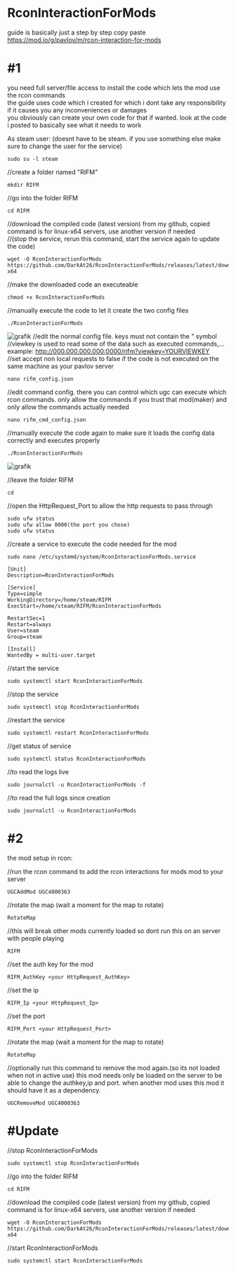 # RconInteractionForMods

guide is basically just a step by step copy paste<br>
https://mod.io/g/pavlov/m/rcon-interaction-for-mods
# #1
you need full server/file access to install the code which lets the mod use the rcon commands<br>
the guide uses code which i created for which i dont take any responsibility if it causes you any inconveniences or damages<br>
you obviously can create your own code for that if wanted. look at the code i posted to basically see what it needs to work<br>

As steam user: (doesnt have to be steam. if you use something else make sure to change the user for the service)
```
sudo su -l steam
```

//create a folder named "RIFM"
```
mkdir RIFM
```

//go into the folder RIFM
```
cd RIFM
```
//download the compiled code (latest version) from my github, copied command is for linux-x64 servers, use another version if needed<br>
//(stop the service, rerun this command, start the service again to update the code)
```
wget -O RconInteractionForMods https://github.com/DarkAt26/RconInteractionForMods/releases/latest/download/RconInteractionForMods.linux-x64
```
//make the downloaded code an executeable
```
chmod +x RconInteractionForMods
```


//manually execute the code to let it create the two config files
```
./RconInteractionForMods
```
![grafik](https://github.com/user-attachments/assets/670217dc-971d-4e11-b69a-86f2ffad002a)
//edit the normal config file. keys must not contain the " symbol<br>
//viewkey is used to read some of the data such as executed commands,... example: http://000.000.000.000:0000/rifm?viewkey=YOURVIEWKEY <br>
//set accept non local requests to false if the code is not executed on the same machine as your pavlov server
```
nano rifm_config.json
```
//edit command config. there you can control which ugc can execute which rcon commands. only allow the commands if you trust that mod(maker) and only allow the commands actually needed
```
nano rifm_cmd_config.json
```
//manually execute the code again to make sure it loads the config data correctly and executes properly
```
./RconInteractionForMods
```
![grafik](https://github.com/user-attachments/assets/1820876a-332b-480e-910d-1da0c61556aa)

//leave the folder RIFM
```
cd
```

//open the HttpRequest_Port to allow the http requests to pass through
```
sudo ufw status
sudo ufw allow 8000(the port you chose)
sudo ufw status
```

//create a service to execute the code needed for the mod
```
sudo nano /etc/systemd/system/RconInteractionForMods.service
```
```
[Unit]
Description=RconInteractionForMods

[Service]
Type=simple
WorkingDirectory=/home/steam/RIFM
ExecStart=/home/steam/RIFM/RconInteractionForMods

RestartSec=1
Restart=always
User=steam
Group=steam

[Install]
WantedBy = multi-user.target
```
//start the service
```
sudo systemctl start RconInteractionForMods
```
//stop the service
```
sudo systemctl stop RconInteractionForMods
```
//restart the service
```
sudo systemctl restart RconInteractionForMods
```
//get status of service
```
sudo systemctl status RconInteractionForMods
```
//to read the logs live
```
sudo journalctl -u RconInteractionForMods -f
```
//to read the full logs since creation
```
sudo journalctl -u RconInteractionForMods
```
# #2
the mod setup in rcon:<br>

//run the rcon command to add the rcon interactions for mods mod to your server
```
UGCAddMod UGC4000363
```
//rotate the map (wait a moment for the map to rotate)
```
RotateMap
```
//this will break other mods currently loaded so dont run this on an server with people playing
```
RIFM
```
//set the auth key for the mod
```
RIFM_AuthKey <your HttpRequest_AuthKey>
```
//set the ip 
```
RIFM_Ip <your HttpRequest_Ip>
```
//set the port
```
RIFM_Port <your HttpRequest_Port>
```
//rotate the map (wait a moment for the map to rotate)
```
RotateMap
```
//optionally run this command to remove the mod again.(so its not loaded when not in active use) this mod needs only be loaded on the server to be able to change the authkey,ip and port. when another mod uses this mod it should have it as a dependency.
```
UGCRemoveMod UGC4000363
```

# #Update
//stop RconInteractionForMods
```
sudo systemctl stop RconInteractionForMods
```
//go into the folder RIFM
```
cd RIFM
```
//download the compiled code (latest version) from my github, copied command is for linux-x64 servers, use another version if needed<br>
```
wget -O RconInteractionForMods https://github.com/DarkAt26/RconInteractionForMods/releases/latest/download/RconInteractionForMods.linux-x64
```
//start RconInteractionForMods
```
sudo systemctl start RconInteractionForMods
```
